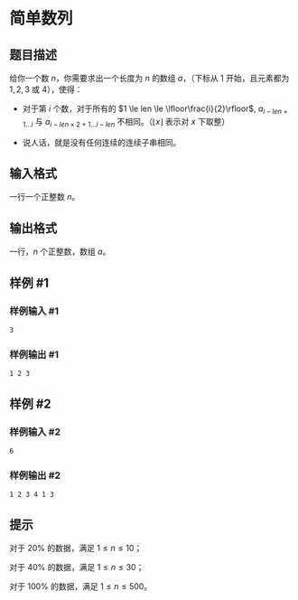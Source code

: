 # 简单数列

## 题目描述

给你一个数 $n$，你需要求出一个长度为 $n$ 的数组 $a$，（下标从 $1$ 开始，且元素都为 $1,2,3$ 或 $4$），使得：

* 对于第 $i$ 个数，对于所有的 $1 \le len \le \lfloor\frac{i}{2}\rfloor$, $a_{i-len+1\dots i}$ 与 $a_{i-len\times2+1\dots i-len}$ 不相同。（$\lfloor x \rfloor$ 表示对 $x$ 下取整）

* 说人话，就是没有任何连续的连续子串相同。

## 输入格式

一行一个正整数 $n$。

## 输出格式

一行，$n$ 个正整数，数组 $a$。

## 样例 #1

### 样例输入 #1
```
3
```

### 样例输出 #1

```
1 2 3
```

## 样例 #2

### 样例输入 #2
```
6
```

### 样例输出 #2

```
1 2 3 4 1 3
```

## 提示

对于 $20\%$ 的数据，满足 $1 \le n \le 10$；

对于 $40\%$ 的数据，满足 $1 \le n \le 30$；

对于 $100\%$ 的数据，满足 $1 \le n \le 500$。
